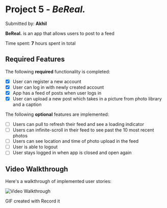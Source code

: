 # Project 5 - *BeReal.*

Submitted by: **Akhil**

**BeReal.** is an app that allows users to post to a feed

Time spent: **7** hours spent in total

## Required Features

The following **required** functionality is completed:

- [x] User can register a new account
- [x] User can log in with newly created account
- [x] App has a feed of posts when user logs in
- [x] User can upload a new post which takes in a picture from photo library and a caption	
 
The following **optional** features are implemented:

- [ ] Users can pull to refresh their feed and see a loading indicator
- [ ] Users can infinite-scroll in their feed to see past the 10 most recent photos
- [ ] Users can see location and time of photo upload in the feed	
- [ ] User is able to logout
- [ ] User stays logged in when app is closed and open again	

## Video Walkthrough

Here's a walkthrough of implemented user stories:

<img src='BeRealAssignment.gif' title='Video Walkthrough' width='' alt='Video Walkthrough' />

<!-- Replace this with whatever GIF tool you used! -->
GIF created with Record it
